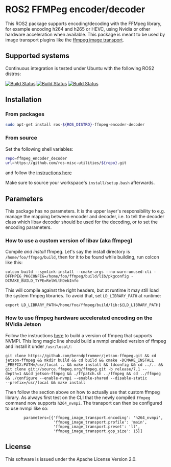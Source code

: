 # ROS2 FFMPeg encoder/decoder

This ROS2 package supports encoding/decoding with the FFMpeg
library, for example encoding h264 and h265 or HEVC, using
Nvidia or other hardware acceleration when available.
This package is meant to be used by image transport plugins like
the [ffmpeg image transport](https://github.com/ros-misc-utilities/ffmpeg_image_transport/).

## Supported systems

Continuous integration is tested under Ubuntu with the following ROS2 distros:

 [![Build Status](https://build.ros2.org/buildStatus/icon?job=Hdev__ffmpeg_encoder_decoder__ubuntu_jammy_amd64&subject=Humble)](https://build.ros2.org/job/Hdev__ffmpeg_encoder_decoder__ubuntu_jammy_amd64/)
 [![Build Status](https://build.ros2.org/buildStatus/icon?job=Jdev__ffmpeg_encoder_decoder__ubuntu_noble_amd64&subject=Jazzy)](https://build.ros2.org/job/Jdev__ffmpeg_encoder_decoder__ubuntu_noble_amd64/)
 [![Build Status](https://build.ros2.org/buildStatus/icon?job=Rdev__ffmpeg_encoder_decoder__ubuntu_noble_amd64&subject=Rolling)](https://build.ros2.org/job/Rdev__ffmpeg_encoder_decoder__ubuntu_noble_amd64/)


## Installation

### From packages

```bash
sudo apt-get install ros-${ROS_DISTRO}-ffmpeg-encoder-decoder
```

### From source

Set the following shell variables:
```bash
repo=ffmpeg_encoder_decoder
url=https://github.com/ros-misc-utilities/${repo}.git
```
and follow the [instructions here](https://github.com/ros-misc-utilities/.github/blob/master/docs/build_ros_repository.md)

Make sure to source your workspace's ``install/setup.bash`` afterwards.

## Parameters

This package has no parameters. It is the upper layer's responsibility to e.g. manage the mapping between encoder and decoder, i.e. to tell the decoder class which libav decoder should be used for the decoding, or to set the encoding parameters.

### How to use a custom version of libav (aka ffmpeg)

Compile *and install* ffmpeg. Let's say the install directory is
``/home/foo/ffmpeg/build``, then for it to be found while building,
run colcon like this:
```
colcon build --symlink-install --cmake-args --no-warn-unused-cli -DFFMPEG_PKGCONFIG=/home/foo/ffmpeg/build/lib/pkgconfig -DCMAKE_BUILD_TYPE=RelWithDebInfo 
```

This will compile against the right headers, but at runtime it may
still load the system ffmpeg libraries. To avoid that, set
``LD_LIBRARY_PATH`` at runtime:
```
export LD_LIBRARY_PATH=/home/foo/ffmpeg/build/lib:${LD_LIBRARY_PATH}
```

### How to use ffmpeg hardware accelerated encoding on the NVidia Jetson

Follow the instructions
[here](https://github.com/Keylost/jetson-ffmpeg) to build a version of
ffmpeg that supports NVMPI. This long magic line should build a nvmpi enabled
version of ffmpeg and install it under ``/usr/local/``:
```
git clone https://github.com/berndpfrommer/jetson-ffmpeg.git && cd jetson-ffmpeg && mkdir build && cd build && cmake -DCMAKE_INSTALL
_PREFIX:PATH=/usr/local .. && make install && ldconfig && cd ../.. && git clone git://source.ffmpeg.org/ffmpeg.git -b release/7.1 --
depth=1 &&cd jetson-ffmpeg && ./ffpatch.sh ../ffmpeg && cd ../ffmpeg && ./configure --enable-nvmpi --enable-shared --disable-static 
--prefix=/usr/local && make install
```

Then follow the section above on how to
actually use that custom ffmpeg library. As always first test on the
CLI that the newly compiled ``ffmpeg`` command now supports
``h264_nvmpi``. The transport can then be configured to use
nvmpi like so:

```
        parameters=[{'ffmpeg_image_transport.encoding': 'h264_nvmpi',
                     'ffmpeg_image_transport.profile': 'main',
                     'ffmpeg_image_transport.preset': 'll',
                     'ffmpeg_image_transport.gop_size': 15}]
```
## License

This software is issued under the Apache License Version 2.0.
